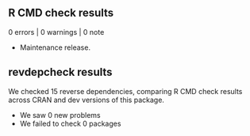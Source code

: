 ## R CMD check results

0 errors | 0 warnings | 0 note

* Maintenance release.

## revdepcheck results

We checked 15 reverse dependencies, comparing R CMD check results across CRAN and dev versions of this package.

 * We saw 0 new problems
 * We failed to check 0 packages
